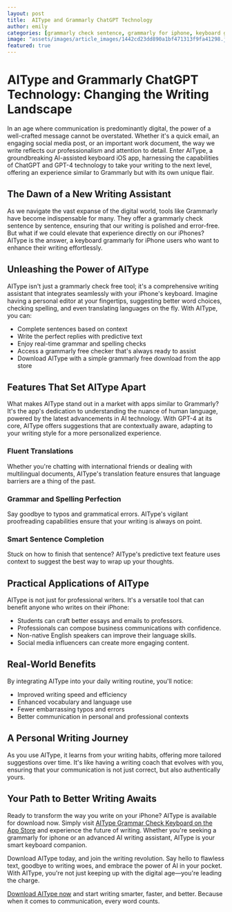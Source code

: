 ```yaml
---
layout: post
title:  AIType and Grammarly ChatGPT Technology
author: emily
categories: [grammarly check sentence, grammarly for iphone, keyboard grammarly, grammarly check free, grammarly free download, grammarly free checker, similar to grammarly]
image: "assets/images/article_images/1442cd23dd890a1bf471313f9fa41298.jpg"
featured: true
---
```


# AIType and Grammarly ChatGPT Technology: Changing the Writing Landscape

In an age where communication is predominantly digital, the power of a well-crafted message cannot be overstated. Whether it's a quick email, an engaging social media post, or an important work document, the way we write reflects our professionalism and attention to detail. Enter AIType, a groundbreaking AI-assisted keyboard iOS app, harnessing the capabilities of ChatGPT and GPT-4 technology to take your writing to the next level, offering an experience similar to Grammarly but with its own unique flair.

## The Dawn of a New Writing Assistant

As we navigate the vast expanse of the digital world, tools like Grammarly have become indispensable for many. They offer a grammarly check sentence by sentence, ensuring that our writing is polished and error-free. But what if we could elevate that experience directly on our iPhones? AIType is the answer, a keyboard grammarly for iPhone users who want to enhance their writing effortlessly.

## Unleashing the Power of AIType

AIType isn't just a grammarly check free tool; it's a comprehensive writing assistant that integrates seamlessly with your iPhone's keyboard. Imagine having a personal editor at your fingertips, suggesting better word choices, checking spelling, and even translating languages on the fly. With AIType, you can:

- Complete sentences based on context
- Write the perfect replies with predictive text
- Enjoy real-time grammar and spelling checks
- Access a grammarly free checker that's always ready to assist
- Download AIType with a simple grammarly free download from the app store

## Features That Set AIType Apart

What makes AIType stand out in a market with apps similar to Grammarly? It's the app's dedication to understanding the nuance of human language, powered by the latest advancements in AI technology. With GPT-4 at its core, AIType offers suggestions that are contextually aware, adapting to your writing style for a more personalized experience.

### Fluent Translations

Whether you're chatting with international friends or dealing with multilingual documents, AIType's translation feature ensures that language barriers are a thing of the past.

### Grammar and Spelling Perfection

Say goodbye to typos and grammatical errors. AIType's vigilant proofreading capabilities ensure that your writing is always on point.

### Smart Sentence Completion

Stuck on how to finish that sentence? AIType's predictive text feature uses context to suggest the best way to wrap up your thoughts.

## Practical Applications of AIType

AIType is not just for professional writers. It's a versatile tool that can benefit anyone who writes on their iPhone:

- Students can craft better essays and emails to professors.
- Professionals can compose business communications with confidence.
- Non-native English speakers can improve their language skills.
- Social media influencers can create more engaging content.

## Real-World Benefits

By integrating AIType into your daily writing routine, you'll notice:

- Improved writing speed and efficiency
- Enhanced vocabulary and language use
- Fewer embarrassing typos and errors
- Better communication in personal and professional contexts

## A Personal Writing Journey

As you use AIType, it learns from your writing habits, offering more tailored suggestions over time. It's like having a writing coach that evolves with you, ensuring that your communication is not just correct, but also authentically yours.

## Your Path to Better Writing Awaits

Ready to transform the way you write on your iPhone? AIType is available for download now. Simply visit [AIType Grammar Check Keyboard on the App Store](https://apps.apple.com/us/app/aitype-grammar-check-keyboard/id6469163944) and experience the future of writing. Whether you're seeking a grammarly for iphone or an advanced AI writing assistant, AIType is your smart keyboard companion.

Download AIType today, and join the writing revolution. Say hello to flawless text, goodbye to writing woes, and embrace the power of AI in your pocket. With AIType, you're not just keeping up with the digital age—you're leading the charge.

[Download AIType now](https://apps.apple.com/us/app/aitype-grammar-check-keyboard/id6469163944) and start writing smarter, faster, and better. Because when it comes to communication, every word counts.